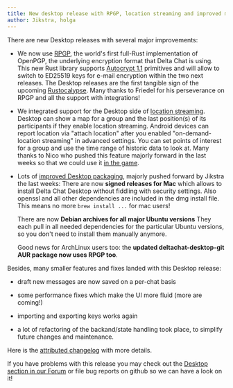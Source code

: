 ```yaml
---
title: New desktop release with RPGP, location streaming and improved mac & ubuntu builds
author: Jikstra, holga
---
```


There are new Desktop releases with several major improvements: 

- We now use [RPGP](https://github.com/rpgp/rpgp), the world's first
  full-Rust implementation of OpenPGP, the underlying encryption format 
  that Delta Chat is using. This new Rust library supports [Autocrypt 1.1](https://autocrypt.org) 
  primitives and will allow to switch to ED25519 keys for e-mail encryption
  within the two next releases. The Desktop releases are the first 
  tangible sign of the upcoming [Rustocalypse](https://delta.chat/en/2019-05-08-xyiv#the-coming-delta-chat-rustocalypse). Many thanks to Friedel for his perseverance on RPGP and
  all the support with integrations!

- We integrated support for the Desktop side of [location
  streaming](https://delta.chat/en/2019-05-08-xyiv#on-demand-location-streaming).
  Desktop can show a map for a group and the last position(s) of its participants
  if they enable location streaming. Android devices can report location via "attach location" 
  after you enabled "on-demand-location streaming" in advanced settings. 
  You can set points of interest for a group and use the time range of historic 
  data to look at. Many thanks to Nico who pushed this feature majorly forward 
  in the last weeks so that we could use it [in the game](https://deploy-preview-162--deltachat.netlify.com/en/2019-05-08-xyiv#gaming-with-decentralization). 
   
- Lots of [improved Desktop packaging](download),
  majorly pushed forward by Jikstra the last weeks: 
  There are now **signed releases for Mac**
  which allows to install Delta Chat Desktop without fiddling with security settings. 
  Also openssl and all other dependencies are included in the dmg
  install file. This means no more `brew install ...` for mac users!

  There are now **Debian archives for all major Ubuntu versions**
  They each pull in all needed dependencies for the particular Ubuntu versions, 
  so you don't need to install them manually anymore.  

  Good news for ArchLinux users too: the **updated deltachat-desktop-git AUR 
  package now uses RPGP too**.

Besides, many smaller features and fixes landed with this Desktop release: 

- draft new messages are now saved on a per-chat basis 

- some performance fixes which make the UI more fluid (more are coming!) 

- importing and exporting keys works again 

- a lot of refactoring of the backand/state handling took place,
  to simplify future changes and maintenance. 

Here is the [attributed changelog](https://github.com/deltachat/deltachat-desktop/releases/tag/v0.103.0) with more details. 

If you have problems with this release you may check out the [Desktop
section in our Forum](https://support.delta.chat/c/desktop) or file
bug reports on github so we can have a look on it!
